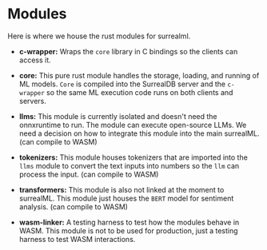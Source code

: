 # Modules

Here is where we house the rust modules for surrealml.

- **c-wrapper:** Wraps the `core` library in C bindings so the clients can access it.
- **core:** This pure rust module handles the storage, loading, and running of ML models. `Core` is compiled into the SurrealDB server and the `c-wrapper` so the same ML execution code runs on both clients and servers.
- **llms:** This module is currently isolated and doesn't need the onnxruntime to run. The module can execute open-source LLMs. We need a decision on how to integrate this module into the main surrealML. (can compile to WASM)
- **tokenizers:** This module houses tokenizers that are imported into the `llms` module to convert the text inputs into numbers so the `llm` can process the input. (can compile to WASM)
- **transformers:** This module is also not linked at the moment to surrealML. This module just houses the `BERT` model for sentiment analysis. (can compile to WASM)  

- **wasm-linker:** A testing harness to test how the modules behave in WASM. This module is not to be used for production, just a testing harness to test WASM interactions.